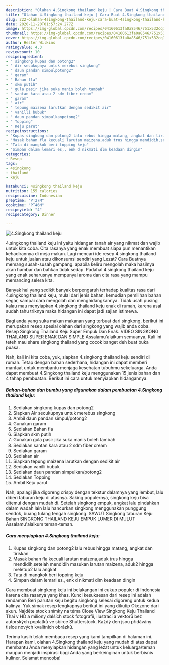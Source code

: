 ```yaml
---
description: "Olahan 4.Singkong thailand keju | Cara Buat 4.Singkong thailand keju Yang Enak dan Simpel"
title: "Olahan 4.Singkong thailand keju | Cara Buat 4.Singkong thailand keju Yang Enak dan Simpel"
slug: 222-olahan-4singkong-thailand-keju-cara-buat-4singkong-thailand-keju-yang-enak-dan-simpel
date: 2020-11-20T01:57:24.277Z
image: https://img-global.cpcdn.com/recipes/04160613fa0a8546/751x532cq70/4singkong-thailand-keju-foto-resep-utama.jpg
thumbnail: https://img-global.cpcdn.com/recipes/04160613fa0a8546/751x532cq70/4singkong-thailand-keju-foto-resep-utama.jpg
cover: https://img-global.cpcdn.com/recipes/04160613fa0a8546/751x532cq70/4singkong-thailand-keju-foto-resep-utama.jpg
author: Hester Wilkins
ratingvalue: 4.3
reviewcount: 10
recipeingredient:
- " singkong kupas dan potong2"
- " Air secukupnya untuk merebus singkong"
- " daun pandan simpulpotong2"
- " garam"
- " Bahan fla"
- " skm putih"
- " gula pasir jika suka manis boleh tambah"
- " santan kara atau 2 sdm fiber cream"
- " garam"
- " air"
- " tepung maizena larutkan dengan sedikit air"
- " vanilli bubuk"
- " daun pandan simpulkanpotong2"
- " Topping"
- " Keju parut"
recipeinstructions:
- "Kupas singkong dan potong2 lalu rebus hingga matang, angkat dan tiriskan"
- "Masak bahan fla kecuali larutan maizena,aduk trus hingga mendidih,setelah mendidih masukan larutan maizena, aduk2 hingga meletup2 lalu angkat"
- "Tata di mangkok beri topping keju"
- "Simpan dalam lemari es,, enk d nikmati dlm keadaan dingin"
categories:
- Resep
tags:
- 4singkong
- thailand
- keju

katakunci: 4singkong thailand keju 
nutrition: 155 calories
recipecuisine: Indonesian
preptime: "PT27M"
cooktime: "PT46M"
recipeyield: "4"
recipecategory: Dinner

---
```



![4.Singkong thailand keju](https://img-global.cpcdn.com/recipes/04160613fa0a8546/751x532cq70/4singkong-thailand-keju-foto-resep-utama.jpg)


4.singkong thailand keju ini yaitu hidangan tanah air yang nikmat dan wajib untuk kita coba. Cita rasanya yang enak membuat siapa pun menantikan kehadirannya di meja makan.
Lagi mencari ide resep 4.singkong thailand keju untuk jualan atau dikonsumsi sendiri yang Lezat? Cara Buatnya memang susah-susah gampang. apabila keliru mengolah maka hasilnya akan hambar dan bahkan tidak sedap. Padahal 4.singkong thailand keju yang enak seharusnya mempunyai aroma dan cita rasa yang mampu memancing selera kita.

Banyak hal yang sedikit banyak berpengaruh terhadap kualitas rasa dari 4.singkong thailand keju, mulai dari jenis bahan, kemudian pemilihan bahan segar, sampai cara mengolah dan menghidangkannya. Tidak usah pusing kalau mau menyiapkan 4.singkong thailand keju enak di rumah, karena asal sudah tahu triknya maka hidangan ini dapat jadi sajian istimewa.

Bagi anda yang suka makan makanan yang terbuat dari singkong, berikut ini merupakan resep spesial olahan dari singkong yang wajib anda coba. Resep Singkong Thailand Keju Super Empuk Dan Enak. VIDEO SINGKONG THAILAND SUPER ENAK DAN SIMPLE Assalamu&#39;alaikum semuanya, Kali ini teteh mau share singkong thailand yang cocok banget deh buat buka puasa.


Nah, kali ini kita coba, yuk, siapkan 4.singkong thailand keju sendiri di rumah. Tetap dengan bahan sederhana, hidangan ini dapat memberi manfaat untuk membantu menjaga kesehatan tubuhmu sekeluarga. Anda dapat membuat 4.Singkong thailand keju menggunakan 15 jenis bahan dan 4 tahap pembuatan. Berikut ini cara untuk menyiapkan hidangannya.

<!--inarticleads1-->

##### Bahan-bahan dan bumbu yang digunakan dalam pembuatan 4.Singkong thailand keju:

1. Sediakan  singkong kupas dan potong2
1. Siapkan  Air secukupnya untuk merebus singkong
1. Ambil  daun pandan simpul/potong2
1. Gunakan  garam
1. Sediakan  Bahan fla
1. Siapkan  skm putih
1. Gunakan  gula pasir jika suka manis boleh tambah
1. Sediakan  santan kara atau 2 sdm fiber cream
1. Sediakan  garam
1. Sediakan  air
1. Siapkan  tepung maizena larutkan dengan sedikit air
1. Sediakan  vanilli bubuk
1. Sediakan  daun pandan simpulkan/potong2
1. Sediakan  Topping
1. Ambil  Keju parut


Nah, apalagi jika digoreng crispy dengan tekstur dalamnya yang lembut, lalu diberi taburan keju di atasnya. Saking populernya, singkong keju bisa ditemui dengan mudah di. Setelah singkong empuk, angkat lalu pindahkan dalam wadah lain lalu hancurkan singkong menggunakan punggung sendok, buang tulang tengah singkong. SAWUT Singkong taburan Keju Bahan SINGKONG THAILAND KEJU EMPUK LUMER DI MULUT Assalamu&#39;alaikum teman-teman. 

<!--inarticleads2-->

##### Cara menyiapkan 4.Singkong thailand keju:

1. Kupas singkong dan potong2 lalu rebus hingga matang, angkat dan tiriskan
1. Masak bahan fla kecuali larutan maizena,aduk trus hingga mendidih,setelah mendidih masukan larutan maizena, aduk2 hingga meletup2 lalu angkat
1. Tata di mangkok beri topping keju
1. Simpan dalam lemari es,, enk d nikmati dlm keadaan dingin


Cara membuat singkong keju ini belakangan ini cukup populer di Indonesia karena cita rasanya yang khas. Kunci kesuksesan dari resep ini adalah rendaman Beri parutan keju begitu singkong selesai digoreng untuk kedua kalinya. Yuk simak resep lengkapnya berikut ini yang dikutip Okezone dari akun. Najděte stock snímky na téma Close View Singkong Keju Thailand Thai v HD a miliony dalších stock fotografií, ilustrací a vektorů bez autorských poplatků ve sbírce Shutterstock. Každý den jsou přidávány tisíce nových kvalitních obrázků. 

Terima kasih telah membaca resep yang kami tampilkan di halaman ini. Harapan kami, olahan 4.Singkong thailand keju yang mudah di atas dapat membantu Anda menyiapkan hidangan yang lezat untuk keluarga/teman maupun menjadi inspirasi bagi Anda yang berkeinginan untuk berbisnis kuliner. Selamat mencoba!
